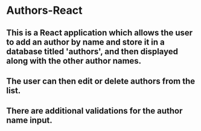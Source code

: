 # Authors-React

## This is a React application which allows the user to add an author by name and store it in a database titled 'authors', and then displayed along with the other author names.

## The user can then edit or delete authors from the list.

## There are additional validations for the author name input.
